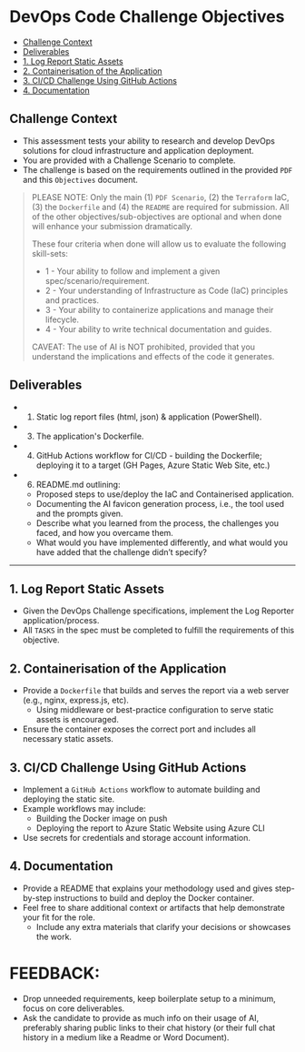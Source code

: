 # DevOps Code Challenge Objectives

- [Challenge Context](#challenge-context)
- [Deliverables](#deliverables)
- [1. Log Report Static Assets](#1-log-report-static-assets)
- [2. Containerisation of the Application](#2-containerisation-of-the-application)
- [3. CI/CD Challenge Using GitHub Actions](#3-cicd-challenge-using-github-actions)
- [4. Documentation](#4-documentation)

## Challenge Context

- This assessment tests your ability to research and develop DevOps solutions for cloud infrastructure and application deployment.
- You are provided with a Challenge Scenario to complete.
- The challenge is based on the requirements outlined in the provided `PDF` and this `Objectives` document.

> PLEASE NOTE: Only the main (1) `PDF Scenario`, (2) the `Terraform` IaC, (3) the `Dockerfile` and (4) the `README` are required for submission. All of the other objectives/sub-objectives are optional and when done will enhance your submission dramatically.
>
> These four criteria when done will allow us to evaluate the following skill-sets:
>
> - 1 - Your ability to follow and implement a given spec/scenario/requirement.
> - 2 - Your understanding of Infrastructure as Code (IaC) principles and practices.
> - 3 - Your ability to containerize applications and manage their lifecycle.
> - 4 - Your ability to write technical documentation and guides.
>
> CAVEAT: The use of AI is NOT prohibited, provided that you understand the implications and effects of the code it generates.

## Deliverables

- 1. Static log report files (html, json) & application (PowerShell).
- 3. The application's Dockerfile.
- 4. GitHub Actions workflow for CI/CD - building the Dockerfile; deploying it to a target (GH Pages, Azure Static Web Site, etc.)
- 6. README.md outlining:
  - Proposed steps to use/deploy the IaC and Containerised application.
  - Documenting the AI favicon generation process, i.e., the tool used and the prompts given.
  - Describe what you learned from the process, the challenges you faced, and how you overcame them.
  - What would you have implemented differently, and what would you have added that the challenge didn’t specify?

---

## 1. Log Report Static Assets

- Given the DevOps Challenge specifications, implement the Log Reporter application/process.
- All `TASKS` in the spec must be completed to fulfill the requirements of this objective.

## 2. Containerisation of the Application

- Provide a `Dockerfile` that builds and serves the report via a web server (e.g., nginx, express.js, etc).
  - Using middleware or best-practice configuration to serve static assets is encouraged. 
- Ensure the container exposes the correct port and includes all necessary static assets.

## 3. CI/CD Challenge Using GitHub Actions

- Implement a `GitHub Actions` workflow to automate building and deploying the static site.
- Example workflows may include:
  - Building the Docker image on push
  - Deploying the report to Azure Static Website using Azure CLI
- Use secrets for credentials and storage account information.

## 4. Documentation

- Provide a README that explains your methodology used and gives step-by-step instructions to build and deploy the Docker container.
- Feel free to share additional context or artifacts that help demonstrate your fit for the role.
  - Include any extra materials that clarify your decisions or showcases the work.

# FEEDBACK:
- Drop unneeded requirements, keep boilerplate setup to a minimum, focus on core deliverables.
- Ask the candidate to provide as much info on their usage of AI, preferably sharing public links to their chat history (or their full chat history in a medium like a Readme or Word Document).